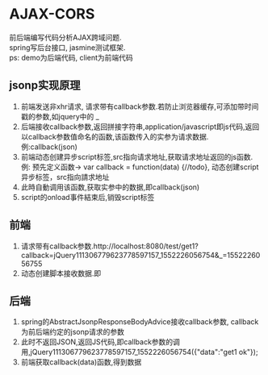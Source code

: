 # AJAX-CORS  
前后端编写代码分析AJAX跨域问题.  
spring写后台接口, jasmine测试框架.  
ps: demo为后端代码, client为前端代码

## jsonp实现原理
1. 前端发送非xhr请求, 请求带有callback参数.若防止浏览器缓存,可添加带时间戳的参数,如jquery中的 _ 
2. 后端接收callback参数,返回拼接字符串,application/javascript即js代码,返回以callback参数值命名的函数,该函数传入的实参为请求数据.  
例:callback(json)
3. 前端动态创建异步script标签,src指向请求地址,获取请求地址返回的js函数.  
例: 预先定义函数-> var callback = function(data) {//todo}, 动态创建script异步标签，src指向請求地址
4. 此時自動调用该函数,获取实参中的数据,即callback(json)
5. script的onload事件結束后,销毁script标签


## 前端  
1. 请求带有callback参数.http://localhost:8080/test/get1?callback=jQuery111306779623778597157_1552226056754&_=1552226056755
2. 动态创建脚本接收数据.即<script async="" src="http://localhost:8080/test/get1?jsonpCallBack=jQuery111307822147261498273_1552228097560&amp;_=1552228097561"></script>

## 后端  
1. spring的AbstractJsonpResponseBodyAdvice接收callback参数, callback为前后端约定的jsonp请求的参数
2. 此时不返回JSON,返回JS代码,即callback参数的调用,jQuery111306779623778597157_1552226056754({"data":"get1 ok"});
3. 前端获取callback(data)函数,得到数据

